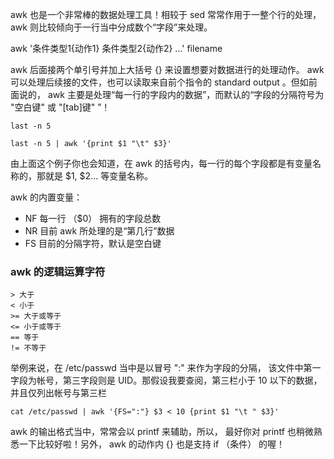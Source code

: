 awk 也是一个非常棒的数据处理工具！相较于 sed 常常作用于一整个行的处理， awk 则比较倾向于一行当中分成数个“字段”来处理。

awk '条件类型1{动作1} 条件类型2{动作2} ...' filename

awk 后面接两个单引号并加上大括号 {} 来设置想要对数据进行的处理动作。 awk 可以处理后续接的文件，也可以读取来自前个指令的 standard output 。但如前面说的， awk 主要是处理“每一行的字段内的数据”，而默认的“字段的分隔符号为 "空白键" 或 "[tab]键" ”！

`last -n 5`

`last -n 5 | awk '{print $1 "\t" $3}'`

由上面这个例子你也会知道，在 awk 的括号内，每一行的每个字段都是有变量名称的，那就是 $1, $2... 等变量名称。

awk 的内置变量：
- NF 每一行 （$0） 拥有的字段总数
- NR 目前 awk 所处理的是“第几行”数据
- FS 目前的分隔字符，默认是空白键

### awk 的逻辑运算字符
>
	> 大于
	< 小于
	>= 大于或等于
	<= 小于或等于
	== 等于
	!= 不等于

举例来说，在 /etc/passwd 当中是以冒号 ":" 来作为字段的分隔， 该文件中第一字段为帐号，第三字段则是 UID。那假设我要查阅，第三栏小于 10 以下的数据，并且仅列出帐号与第三栏

`cat /etc/passwd | awk '{FS=":"} $3 < 10 {print $1 "\t " $3}'`

awk 的输出格式当中，常常会以 printf 来辅助，所以， 最好你对 printf 也稍微熟悉一下比较好啦！另外， awk 的动作内 {} 也是支持 if （条件） 的喔！